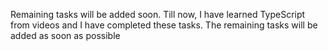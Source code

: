 Remaining tasks will be added soon. Till now, I have learned TypeScript from videos and I have completed these tasks. The remaining tasks will be added as soon as possible
